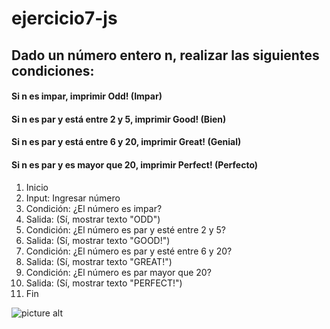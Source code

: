 # ejercicio7-js
## Dado un número entero n, realizar las siguientes condiciones:
#### Si n es impar, imprimir Odd! (Impar)
#### Si n es par y está entre 2 y 5, imprimir Good! (Bien)
#### Si n es par y está entre 6 y 20, imprimir Great! (Genial)
#### Si n es par y es mayor que 20, imprimir Perfect! (Perfecto)

1. Inicio
2. Input: Ingresar número
3. Condición: ¿El número es impar?
4. Salida: (Sí, mostrar texto "ODD")
5. Condición: ¿El número es par y esté entre 2 y 5?
6. Salida: (Sí, mostrar texto "GOOD!")
7. Condición: ¿El número es par y esté entre 6 y 20?
8. Salida: (Sí, mostrar texto "GREAT!")
9. Condición: ¿El número es par mayor que 20?
10. Salida: (Sí, mostrar texto "PERFECT!")
11. Fin

![picture alt](http://1.1m.yt/GwA5gVF.jpg "Diagrama de Flujo")
